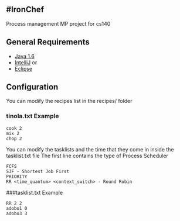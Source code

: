 #IronChef
-----------------------

Process management MP project for cs140

## General Requirements

* [Java 1.6](http://docs.oracle.com/javase/7/docs/webnotes/install/)
* [IntelliJ](http://www.jetbrains.com/idea/download/)
or
* [Eclipse](http://www.eclipse.org/downloads/)

## Configuration
You can modify the recipes list in the recipes/ folder

### tinola.txt Example
```
cook 2
mix 2
chop 2
```

You can modify the tasklists and the time that they come in inside the tasklist.txt file
The first line contains the type of Process Scheduler

```
FCFS
SJF - Shortest Job First
PRIORITY
RR <time_quantum> <context_switch> - Round Robin
```

###tasklist.txt Example
```
RR 2 2
adobo1 0
adobo3 3
```
